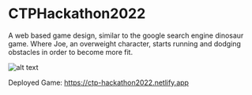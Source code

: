 # CTPHackathon2022

A web based game design, similar to the google search engine dinosaur game. Where Joe, an overweight character, starts running and dodging obstacles in order to become more fit. 

![alt text](http://url/to/img.png)

Deployed Game: https://ctp-hackathon2022.netlify.app
